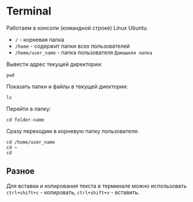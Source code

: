 # Terminal
Работаем в консоли (командной строке) Linux Ubuntu.

- `/` - корневая папка
- `/home` - содержит папки всех пользователей
- `/home/user_name` - папка пользователя `Домашняя папка`

Вывести адрес текущей директории:

    pwd

Показать папки и файлы в текущей диектории:

    ls

Перейти в папку:

    cd folder-name

Сразу переходим в корневую папку пользователя:

    cd /home/user_name
    cd ~
    cd

## Разное
Для вставки и копирования текста в терминале можно использовать `ctrl+shift+c` - копировать, `ctrl+shift+v` - вставить.
